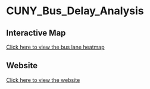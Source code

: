 # CUNY_Bus_Delay_Analysis
## Interactive Map
[Click here to view the bus lane heatmap](https://mellifluous-bublanina-686c73.netlify.app/)
## Website
[Click here to view the website](https://mellifluous-bublanina-686c73.netlify.app/)

